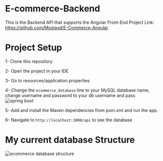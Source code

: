 # E-commerce-Backend

This is the Backend API that supports the Angular Front-End Project Link: https://github.com/Mostaxd/E-Commerce-Angular

# Project Setup

1- Clone this repository

2- Open the project in your IDE 

3- Go to resources/application.properties

4- Change the ```ecommerce_database``` line to your MySQL database name, change username and password to your db username and pass
![spring boot](https://user-images.githubusercontent.com/53091141/206374606-e272a755-e956-423e-9508-1f4f67834a50.png)

5- Add and install the Maven dependencies from pom.xml and run the app.

6- Navigate to ```http://localhost:3000/api``` to see the database


# My current database Structure

![ecommerce database structure](https://user-images.githubusercontent.com/53091141/206375516-8ebc0fcd-1ab3-4fa6-bc0d-fd1f653c0bb5.png)
